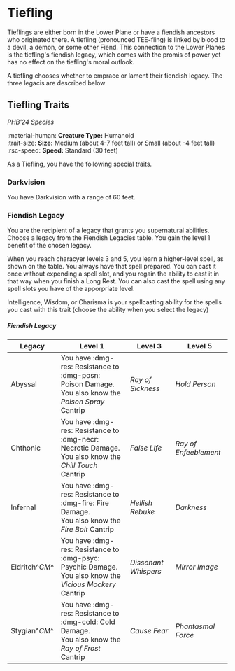 # Tiefling

Tieflings are either born in the Lower Plane or have a fiendish ancestors who originated there. A tiefling (pronounced TEE-fling) is linked by blood to a devil, a demon, or some other Fiend. This connection to the Lower Planes is the tiefling's fiendish legacy, which comes with the promis of power yet has no effect on the tiefling's moral outlook.

A tiefling chooses whether to emprace or lament their fiendish legacy. The three legacis are described below

## Tiefling Traits

*PHB'24 Species*

:material-human: **Creature Type:** Humanoid  
:trait-size: **Size:** Medium (about 4-7 feet tall) or Small (about -4 feet tall)  
:rsc-speed: **Speed:** Standard (30 feet)

As a Tiefling, you have the following special traits.

### Darkvision

You have Darkvision with a range of 60 feet.

### Fiendish Legacy

You are the recipient of a legacy that grants you supernatural abilities. Choose a legacy from the Fiendish Legacies table. You gain the level 1 benefit of the chosen legacy.

When you reach characyer levels 3 and 5, you learn a higher-level spell, as shown on the table. You always have that spell prepared. You can cast it once without expending a spell slot, and you regain the ability to cast it in that way when you finish a Long Rest. You can also cast the spell using any spell slots you have of the apporpriate level.

Intelligence, Wisdom, or Charisma is your spellcasting ability for the spells you cast with this trait (choose the ability when you select the legacy)

##### Fiendish Legacy

| Legacy | Level 1 | Level 3 | Level 5 |
|---|---|---|---|
| Abyssal | You have :dmg-res: Resistance to :dmg-posn: Poison Damage. <br>You also know the *Poison Spray* Cantrip | *Ray of Sickness* | *Hold Person* |
| Chthonic | You have :dmg-res: Resistance to :dmg-necr: Necrotic Damage. <br>You also know the *Chill Touch* Cantrip | *False Life* | *Ray of Enfeeblement* |
| Infernal | You have :dmg-res: Resistance to :dmg-fire: Fire Damage. <br>You also know the *Fire Bolt* Cantrip | *Hellish Rebuke* | *Darkness* |
| Eldritch^*CM*^ | You have :dmg-res: Resistance to :dmg-psyc: Psychic Damage. <br>You also know the *Vicious Mockery* Cantrip | *Dissonant Whispers* | *Mirror Image* |
| Stygian^*CM*^ | You have :dmg-res: Resistance to :dmg-cold: Cold Damage. <br>You also know the *Ray of Frost* Cantrip | *Cause Fear* | *Phantasmal Force* |